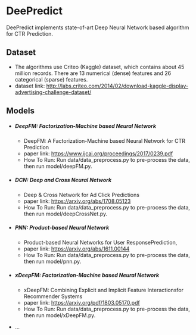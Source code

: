 # DeePredict

DeePredict implements state-of-art Deep Neural Network based algorithm for CTR Prediction. 

## Dataset
- The algorithms use Criteo (Kaggle) dataset, which contains about 45 million records. There are 13 numerical (dense) features and 26 categorical (sparse) features.
- dataset link: http://labs.criteo.com/2014/02/download-kaggle-display-advertising-challenge-dataset/

## Models
 - ##### DeepFM: Factorization-Machine based Neural Network
    - DeepFM: A Factorization-Machine based Neural Network for CTR Prediction
    - paper link: https://www.ijcai.org/proceedings/2017/0239.pdf
    - How To Run: Run data/data_preprocess.py to pre-process the data, then run model/deepFM.py.

 - ##### DCN: Deep and Cross Neural Network
    - Deep & Cross Network for Ad Click Predictions
    - paper link: https://arxiv.org/abs/1708.05123
    - How To Run: Run data/data_preprocess.py to pre-process the data, then run model/deepCrossNet.py.

 - ##### PNN: Product-based Neural Network
    - Product-based Neural Networks for User ResponsePrediction,
    - paper link: https://arxiv.org/abs/1611.00144
    - How To Run: Run data/data_preprocess.py to pre-process the data, then run model/pnn.py.

 - ##### xDeepFM: Factorization-Machine based Neural Network
    - xDeepFM: Combining Explicit and Implicit Feature Interactionsfor Recommender Systems
    - paper link: https://arxiv.org/pdf/1803.05170.pdf
    - How To Run: Run data/data_preprocess.py to pre-process the data, then run model/xDeepFM.py.

- ...
